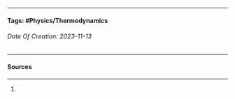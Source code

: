 __________________________________________________________________________
#### **Tags:** #Physics/Thermodynamics 
###### *Date Of Creation: 2023-11-13*
__________________________________________________________________________


#### Sources
__________________________________________________________________________
1. 